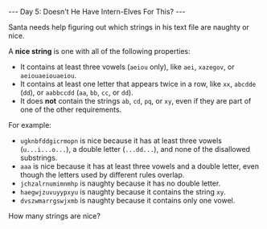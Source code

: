 --- Day 5: Doesn't He Have Intern-Elves For This? ---

Santa needs help figuring out which strings in his text file are naughty or 
nice.

A **nice string** is one with all of the following properties:

 - It contains at least three vowels (`aeiou` only), like `aei`, `xazegov`, or 
`aeiouaeiouaeiou`.
 - It contains at least one letter that appears twice in a row, like `xx`, 
`abcdde` (`dd`), or `aabbccdd` (`aa`, `bb`, `cc`, or `dd`).
 - It does **not** contain the strings `ab`, `cd`, `pq`, or `xy`, even if they 
are part of one of the other requirements.


For example:

 - `ugknbfddgicrmopn` is nice because it has at least three vowels 
(`u...i...o...`), a double letter (`...dd...`), and none of the disallowed 
substrings.
 - `aaa` is nice because it has at least three vowels and a double letter, even 
though the letters used by different rules overlap.
 - `jchzalrnumimnmhp` is naughty because it has no double letter.
 - `haegwjzuvuyypxyu` is naughty because it contains the string `xy`.
 - `dvszwmarrgswjxmb` is naughty because it contains only one vowel.


How many strings are nice?


